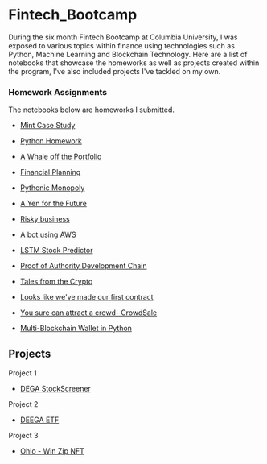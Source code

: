# Fintech_Bootcamp

During the six month Fintech Bootcamp at Columbia University, I was exposed to various topics within finance using technologies such as Python, Machine Learning and Blockchain Technology. Here are a list of notebooks that showcase the homeworks as well as projects created within the program, I've also included projects I've tackled on my own.


### Homework Assignments

The notebooks below are homeworks I submitted.

* [Mint Case Study](https://github.com/ggalarza1/Mint_case_study)

* [Python Homework](https://github.com/ggalarza1/python-homework)

* [A Whale off the Portfolio](https://github.com/ggalarza1/a_whale_off_the_portfolio)

* [Financial Planning](https://github.com/ggalarza1/financial_planning)

* [Pythonic Monopoly](https://github.com/ggalarza1/pythonic_monopoly)

* [A Yen for the Future](https://github.com/ggalarza1/a_yen_for_the_future)

* [Risky business](https://github.com/ggalarza1/risky_business)

* [A bot using AWS](https://github.com/ggalarza1/The-power-of-the-Cloud-and-Unsupervised-Learning)

* [LSTM Stock Predictor](https://github.com/ggalarza1/LSTM-Stock-Predictor)

* [Proof of Authority Development Chain](https://github.com/ggalarza1/Proof-of-Authority-Development-Chain)

* [Tales from the Crypto](https://github.com/ggalarza1/Tales-from-the-Crypto)

* [Looks like we've made our first contract](https://github.com/ggalarza1/looks_like_we-ve-made_our_first_contract)

* [You sure can attract a crowd- CrowdSale](https://github.com/ggalarza1/you_sure_can_attract_a_crowd)

* [Multi-Blockchain Wallet in Python](https://github.com/ggalarza1/Multi-Blockchain-Wallet-in-Python)


## Projects ##

Project 1
* [DEGA StockScreener](https://github.com/absahir/D.E.G.A._StockScreener)

Project 2
* [DEEGA ETF](https://github.com/absahir/DEEGA-s-ETF)

Project 3
* [Ohio - Win Zip NFT](https://github.com/absahir/Win_Zip_NFT) 
